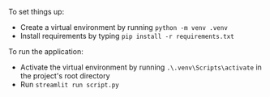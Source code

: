 To set things up:
- Create a virtual environment by running `python -m venv .venv`
- Install requirements by typing `pip install -r requirements.txt`

To run the application:
- Activate the virtual environment by running `.\.venv\Scripts\activate` in the project's root directory
- Run `streamlit run script.py`